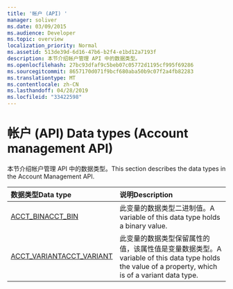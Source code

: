 ```yaml
---
title: '帐户 (API) '
manager: soliver
ms.date: 03/09/2015
ms.audience: Developer
ms.topic: overview
localization_priority: Normal
ms.assetid: 513de39d-6d16-47b6-b2f4-e1bd12a7193f
description: 本节介绍帐户管理 API 中的数据类型。
ms.openlocfilehash: 27bc93dfaf9c5beb07c05772d1195cf995f69286
ms.sourcegitcommit: 8657170d071f9bcf680aba50b9c07f2a4fb82283
ms.translationtype: MT
ms.contentlocale: zh-CN
ms.lasthandoff: 04/28/2019
ms.locfileid: "33422598"
---
```

# <a name="data-types-account-management-api"></a><span data-ttu-id="d9d54-103">帐户 (API) </span><span class="sxs-lookup"><span data-stu-id="d9d54-103">Data types (Account management API)</span></span>

<span data-ttu-id="d9d54-104">本节介绍帐户管理 API 中的数据类型。</span><span class="sxs-lookup"><span data-stu-id="d9d54-104">This section describes the data types in the Account Management API.</span></span>
  
|<span data-ttu-id="d9d54-105">**数据类型**</span><span class="sxs-lookup"><span data-stu-id="d9d54-105">**Data type**</span></span>|<span data-ttu-id="d9d54-106">**说明**</span><span class="sxs-lookup"><span data-stu-id="d9d54-106">**Description**</span></span>|
|:-----|:-----|
|[<span data-ttu-id="d9d54-107">ACCT_BIN</span><span class="sxs-lookup"><span data-stu-id="d9d54-107">ACCT_BIN</span></span>](acct_bin.md) <br/> |<span data-ttu-id="d9d54-108">此变量的数据类型二进制值。</span><span class="sxs-lookup"><span data-stu-id="d9d54-108">A variable of this data type holds a binary value.</span></span>  <br/> |
|[<span data-ttu-id="d9d54-109">ACCT_VARIANT</span><span class="sxs-lookup"><span data-stu-id="d9d54-109">ACCT_VARIANT</span></span>](acct_variant.md) <br/> |<span data-ttu-id="d9d54-110">此变量的数据类型保留属性的值，该属性值是变量数据类型。</span><span class="sxs-lookup"><span data-stu-id="d9d54-110">A variable of this data type holds the value of a property, which is of a variant data type.</span></span>  <br/> |
   

